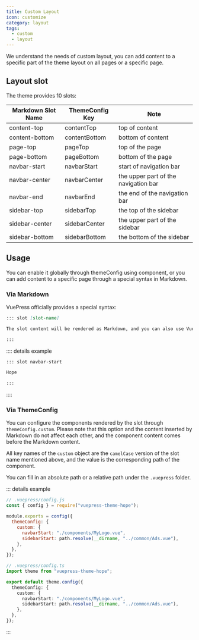 ```yaml
---
title: Custom Layout
icon: customize
category: layout
tags:
  - custom
  - layout
---
```


We understand the needs of custom layout, you can add content to a specific part of the theme layout on all pages or a specific page.

## Layout slot

The theme provides 10 slots:

| Markdown Slot Name | ThemeConfig Key | Note                                 |
| ------------------ | --------------- | ------------------------------------ |
| content-top        | contentTop      | top of content                       |
| content-bottom     | contentBottom   | bottom of content                    |
| page-top           | pageTop         | top of the page                      |
| page-bottom        | pageBottom      | bottom of the page                   |
| navbar-start       | navbarStart     | start of navigation bar              |
| navbar-center      | navbarCenter    | the upper part of the navigation bar |
| navbar-end         | navbarEnd       | the end of the navigation bar        |
| sidebar-top        | sidebarTop      | the top of the sidebar               |
| sidebar-center     | sidebarCenter   | the upper part of the sidebar        |
| sidebar-bottom     | sidebarBottom   | the bottom of the sidebar            |

## Usage

You can enable it globally through themeConfig using component, or you can add content to a specific page through a special syntax in Markdown.

### Via Markdown

VuePress officially provides a special syntax:

```md
::: slot [slot-name]

The slot content will be rendered as Markdown, and you can also use Vue components.

:::
```

:::: details example

```md
::: slot navbar-start

Hope

:::
```

::::

### Via ThemeConfig

You can configure the components rendered by the slot through `themeConfig.custom`. Please note that this option and the content inserted by Markdown do not affect each other, and the component content comes before the Markdown content.

All key names of the `custom` object are the `camelCase` version of the slot name mentioned above, and the value is the corresponding path of the component.

You can fill in an absolute path or a relative path under the `.vuepress` folder.

::: details example

<CodeGroup>
<CodeGroupItem title="js">

```js
// .vuepress/config.js
const { config } = require("vuepress-theme-hope");

module.exports = config({
  themeConfig: {
    custom: {
      navbarStart: "./components/MyLogo.vue",
      sidebarStart: path.resolve(__dirname, "../common/Ads.vue"),
    },
  },
});
```

</CodeGroupItem>

<CodeGroupItem title="ts">

```ts
// .vuepress/config.ts
import theme from "vuepress-theme-hope";

export default theme.config({
  themeConfig: {
    custom: {
      navbarStart: "./components/MyLogo.vue",
      sidebarStart: path.resolve(__dirname, "../common/Ads.vue"),
    },
  },
});
```

</CodeGroupItem>
</CodeGroup>

:::
